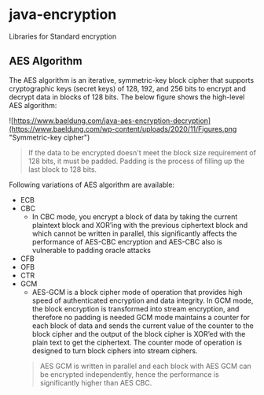 # java-encryption
Libraries for Standard encryption

## AES Algorithm
The AES algorithm is an iterative, symmetric-key block cipher that supports cryptographic keys (secret keys) of 128, 192, 
and 256 bits to encrypt and decrypt data in blocks of 128 bits. 
The below figure shows the high-level AES algorithm:

![https://www.baeldung.com/java-aes-encryption-decryption](https://www.baeldung.com/wp-content/uploads/2020/11/Figures.png "Symmetric-key cipher")

> If the data to be encrypted doesn't meet the block size requirement of 128 bits, it must be padded. 
> Padding is the process of filling up the last block to 128 bits.

Following variations of AES algorithm are available:

- ECB
- CBC
  - In CBC mode, you encrypt a block of data by taking the current plaintext block and XOR’ing with the previous 
  ciphertext block and which cannot be written in parallel, this significantly affects the 
  performance of AES-CBC encryption and AES-CBC also is vulnerable to padding oracle attacks
- CFB
- OFB
- CTR
- GCM 
  - AES-GCM is a block cipher mode of operation that provides high speed of authenticated encryption and data integrity. 
  In GCM mode, the block encryption is transformed into stream encryption, and therefore no padding is needed
  GCM mode maintains a counter for each block of data and sends the current value of the counter to the block cipher 
  and the output of the block cipher is XOR’ed with the plain text to get the ciphertext. 
  The counter mode of operation is designed to turn block ciphers into stream ciphers. 
  > AES GCM is written in parallel and each block with AES GCM can be encrypted independently, 
  hence the performance is significantly higher than AES CBC.
 
  

